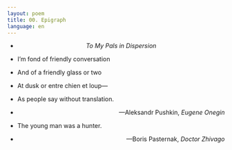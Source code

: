 ```yaml
---
layout: poem
title: 00. Epigraph
language: en
---
```


- <p style="text-align:center"><em>To My Pals in Dispersion</em></p>

- I’m fond of friendly conversation
- And of a friendly glass or two
- At dusk or entre chien et loup—
- As people say without translation.
- <p style="text-align:right">—Aleksandr Pushkin, <em>Eugene Onegin</em></p>

- The young man was a hunter.
- <p style="text-align:right">—Boris Pasternak, <em>Doctor Zhivago</em></p>
